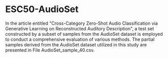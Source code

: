 # ESC50-AudioSet
In the article entitled "Cross-Category Zero-Shot Audio Classification via Generative Learning on Reconstructed Auditory Description", a test set constructed by a subset of samples from the AudioSet dataset is employed to conduct a comprehensive evaluation of various methods. The partial samples derived from the AudioSet dataset utilized in this study are presented in File AudioSet_sample_40.csv.
